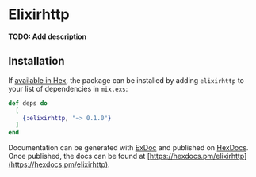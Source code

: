 # Elixirhttp

**TODO: Add description**

## Installation

If [available in Hex](https://hex.pm/docs/publish), the package can be installed
by adding `elixirhttp` to your list of dependencies in `mix.exs`:

```elixir
def deps do
  [
    {:elixirhttp, "~> 0.1.0"}
  ]
end
```

Documentation can be generated with [ExDoc](https://github.com/elixir-lang/ex_doc)
and published on [HexDocs](https://hexdocs.pm). Once published, the docs can
be found at [https://hexdocs.pm/elixirhttp](https://hexdocs.pm/elixirhttp).

